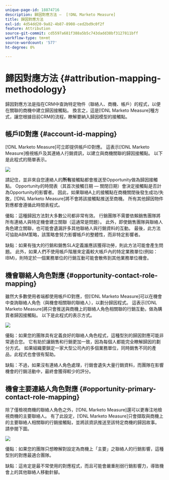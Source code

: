 ```yaml
---
unique-page-id: 18874716
description: 歸因對應方法 —  [!DNL Marketo Measure]
title: 歸因對應方法
exl-id: 4d54dd20-9a82-4b87-8908-ced2bd9c0f2f
feature: Attribution
source-git-commit: cd5597a681f388a5b5c743dadd38bf3127811bff
workflow-type: tm+mt
source-wordcount: '577'
ht-degree: 0%

---
```


# 歸因對應方法 {#attribution-mapping-methodology}

歸因對應方法是指在CRM中查詢特定物件（聯絡人、商機、帳戶）的程式，以便在關聯的商機中建立歸因接觸點。 換言之，這是[!DNL Marketo Measure]種方式，讓您根據目前CRM的流程，瞭解要納入歸因模型的接觸點。

## 帳戶ID對應 {#account-id-mapping}

[!DNL Marketo Measure]可立即提供帳戶ID對應。 這表示[!DNL Marketo Measure]檢視帳戶及其連絡人行銷資訊，以建立與商機關聯的歸因接觸點。 以下是此程式的簡單表示。

![](assets/1-1.png)

請記住，並非來自您連絡人的&#x200B;**所有**&#x200B;接觸點都會推送至Opportunity做為歸因接觸點。 Opportunity的時間表（其首次接觸日期 — 關閉日期）會決定接觸點是否計為Opportunity的影響者。 因此，如果聯絡A上的接觸點在商機關閉後發生成功/失敗，[!DNL Marketo Measure]將不會將該接觸點推送至商機。 所有其他歸因物件對應都會遵循此時間表程式。

優點：這種歸因方法對大多數公司都非常有效。 行銷團隊不需要依賴銷售團隊將所有連絡人與特定機會建立關聯（這通常是問題）。 此外，即使銷售團隊與聯絡人角色建立關聯，也可能會遺漏許多其他聯絡人與行銷資料的互動。 最後，此方法可協助ABM策略，該策略會努力影響帳戶的整體性，而非特定影響者。

缺點：如果有強大的行銷和銷售SLA定義誰應該獲得功勞，則此方法可能會產生問題。 此外，如果人們不使用帳戶階層來定義較大帳戶內的特定業務單位(例如：IBM)，則特定於一個業務單位的行銷互動可能會散佈到其他業務單位機會。

## 機會聯絡人角色對應 {#opportunity-contact-role-mapping}

雖然大多數使用者端都使用帳戶ID對應，但[!DNL Marketo Measure]可以在機會中查詢聯絡人角色（與機會相關聯的聯絡人），以劃分歸因程式。 這表示[!DNL Marketo Measure]將只會推送與商機上的聯絡人角色相關聯的行銷互動，做為購買者歸因接觸點。 以下是此程式的表示方式。

![](assets/2-1.png)

優點：如果您的團隊具有定義良好的聯絡人角色程式，這種型別的歸因對應可能非常適合您。 它有助於讓銷售和行銷更加一致，因為每個人都能完全瞭解歸因的劃分方式。 如果組織要鎖定一家大型公司內的多個業務單位，同時銷售不同的產品，此程式也會很有幫助。

缺點：不過，如果沒有連絡人角色處理，行銷會遺失大量行銷資料，而團隊在影響機會的行銷活動中，最終會獲得較少的評分。

## 機會主要連絡人角色對應 {#opportunity-primary-contact-role-mapping}

除了僅檢視商機的聯絡人角色之外，[!DNL Marketo Measure]還可以更專注地檢視商機的主要聯絡人。 有了此設定，[!DNL Marketo Measure]只會擷取與商機上的主要聯絡人相關聯的行銷接觸點，並將該資訊推送至該特定商機的歸因故事。 請參閱下圖。

![](assets/3.png)

優點：如果您的團隊只想瞭解對設定為商機上「主要」之聯絡人的行銷影響，這種型別的對應最適合團隊。

缺點：這肯定是最不常使用的對應程式，而且可能會嚴重削弱行銷影響力，導致機會上的其他聯絡人移動針腳。
